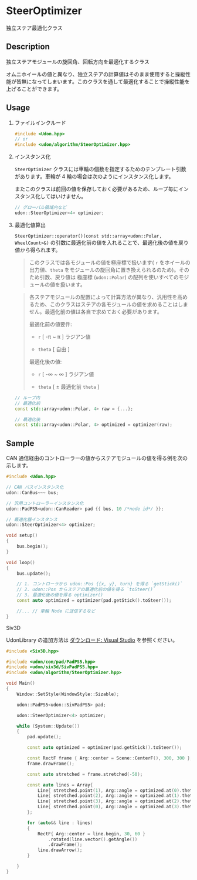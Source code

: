 # SteerOptimizer

独立ステア最適化クラス

## Description

独立ステアモジュールの旋回角、回転方向を最適化するクラス

オムニホイールの値と異なり、独立ステアの計算値はそのまま使用すると操縦性能が皆無になってしまいます。このクラスを通して最適化することで操縦性能を上げることができます。

## Usage

1. ファイルインクルード

    ```cpp
    #include <Udon.hpp>
    // or
    #include <udon/algorithm/SteerOptimizer.hpp>
    ```

2. インスタンス化

    `SteerOptimizer` クラスには車輪の個数を指定するためのテンプレート引数があります。車輪が 4 輪の場合は次のようにインスタンス化します。

    またこのクラスは前回の値を保存しておく必要があるため、ループ毎にインスタンス化してはいけません。

    ```cpp
    // グローバル領域内など
    udon::SteerOptimizer<4> optimizer;
    ```

3. 最適化値算出

    `SteerOptimizer::operator()(const std::array<udon::Polar, WheelCount>&)` の引数に最適化前の値を入れることで、最適化後の値を戻り値から得られます。

    > このクラスでは各モジュールの値を極座標で扱います( `r` をホイールの出力値、`theta` をモジュールの旋回角に置き換えられるのため)。そのため引数、戻り値は 極座標 (`udon::Polar`) の配列を使いすべてのモジュールの値を扱います。

    > 各ステアモジュールの配置によって計算方法が異なり、汎用性を高めるため、このクラスはステアの各モジュールの値を求めることはしません。最適化前の値は各自で求めておく必要があります。
    >
    > 最適化前の値要件:
    >
    > - `r` [ -π ~ π ] ラジアン値
    >
    > - `theta` [ 自由 ]
    >
    > 最適化後の値:
    >
    > - `r` [ -∞ ~ ∞ ] ラジアン値
    >
    > - `theta` [ ± 最適化前 `theta` ]

    ```cpp
    // ループ内
    // 最適化前
    const std::array<udon::Polar, 4> raw = {...};

    // 最適化後
    const std::array<udon::Polar, 4> optimized = optimizer(raw);
    ```

## Sample

CAN 通信経由のコントローラーの値からステアモジュールの値を得る例を次の示します。

```cpp
#include <Udon.hpp>

// CAN バスインスタンス化
udon::CanBus~~~ bus;

// 汎用コントローラーインスタンス化
udon::PadPS5<udon::CanReader> pad {{ bus, 10 /*node id*/ }};

// 最適化器インスタンス
udon::SteerOptimizer<4> optimizer;

void setup()
{
	bus.begin();
}

void loop()
{
	bus.update();

	// 1. コントローラから udon::Pos {{x, y}, turn} を得る `getStick()`
	// 2. udon::Pos からステアの最適化前の値を得る `toSteer()`
	// 3. 最適化後の値を得る optimizer()
	const auto optimized = optimizer(pad.getStick().toSteer());

	//... // 車輪 Node に送信するなど
}
```

Siv3D

UdonLibrary の追加方法は [ダウンロード: Visual Studio](./../../README.md) を参照ください。

```cpp
#include <Siv3D.hpp>

#include <udon/com/pad/PadPS5.hpp>
#include <udon/siv3d/SivPadPS5.hpp>
#include <udon/algorithm/SteerOptimizer.hpp>

void Main()
{
	Window::SetStyle(WindowStyle::Sizable);

	udon::PadPS5<udon::SivPadPS5> pad;

	udon::SteerOptimizer<4> optimizer;

	while (System::Update())
	{
		pad.update();

		const auto optimized = optimizer(pad.getStick().toSteer());

		const RectF frame { Arg::center = Scene::CenterF(), 300, 300 };
		frame.drawFrame();

		const auto stretched = frame.stretched(-50);

		const auto lines = Array{
			Line{ stretched.point(1), Arg::angle = optimized.at(0).theta, optimized.at(0).r + 0.000000001 },
			Line{ stretched.point(2), Arg::angle = optimized.at(1).theta, optimized.at(1).r + 0.000000001 },
			Line{ stretched.point(3), Arg::angle = optimized.at(2).theta, optimized.at(2).r + 0.000000001 },
			Line{ stretched.point(0), Arg::angle = optimized.at(3).theta, optimized.at(3).r + 0.000000001 }
		};

		for (auto&& line : lines)
		{
			RectF{ Arg::center = line.begin, 30, 60 }
				.rotated(line.vector().getAngle())
				.drawFrame();
			line.drawArrow();
		}

	}
}
```